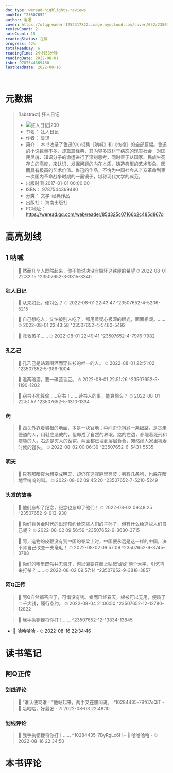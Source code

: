 ```yaml
---
doc_type: weread-highlights-reviews
bookId: "23507652"
author: 鲁迅
cover: https://wfqqreader-1252317822.image.myqcloud.com/cover/652/23507652/t7_23507652.jpg
reviewCount: 2
noteCount: 15
readingStatus: 在读
progress: 42%
totalReadDay: 6
readingTime: 2小时58分钟
readingDate: 2022-08-01
isbn: 9787544369480
lastReadDate: 2022-08-16

---
```

# 元数据
> [!abstract] 狂人日记
> - ![ 狂人日记|200](https://wfqqreader-1252317822.image.myqcloud.com/cover/652/23507652/t7_23507652.jpg)
> - 书名： 狂人日记
> - 作者： 鲁迅
> - 简介： 本书收录了鲁迅的小说集《呐喊》和《彷徨》的全部篇幅。鲁迅的小说数量不多，却篇篇经典，其内容多取材于病态的现实社会，对国民灵魂、知识分子的命运进行了深刻思考，同时善于从国家、民族生死存亡的高度，来认识、发掘问题的内在本质，铸造典型的艺术形象，因而具有极高的艺术价值。鲁迅的作品，不愧为中国社会从辛亥革命到第一次国内革命战争时期的一面镜子，堪称现代文学的典范。
> - 出版时间 2017-01-01 00:00:00
> - ISBN： 9787544369480
> - 分类： 文学-经典作品
> - 出版社： 海南出版社
> - PC地址：https://weread.qq.com/web/reader/85d325c07166b2c485d867d

# 高亮划线

## 1 呐喊

> 📌 然而几个人既然起来，你不能说决没有毁坏这铁屋的希望 
> ⏱ 2022-08-01 22:32:15 ^23507652-3-3315-3340

### 狂人日记

> 📌 从来如此，便对么？ 
> ⏱ 2022-08-01 22:43:47 ^23507652-4-5206-5215

> 📌 自己想吃人，又怕被别人吃了，都用着疑心极深的眼光，面面相觑。…… 
> ⏱ 2022-08-01 22:43:58 ^23507652-4-5460-5492

> 📌 救救孩子…… 
> ⏱ 2022-08-01 22:49:41 ^23507652-4-7976-7982

### 孔乙己

> 📌 孔乙己是站着喝酒而穿长衫的唯一的人。 
> ⏱ 2022-08-01 22:51:02 ^23507652-5-986-1004

> 📌 温两碗酒，要一碟茴香豆。 
> ⏱ 2022-08-01 22:51:26 ^23507652-5-1190-1202

> 📌 窃书不能算偷……窃书！……读书人的事，能算偷么？ 
> ⏱ 2022-08-01 22:51:57 ^23507652-5-1310-1334

### 药

> 📌 西关外靠着城根的地面，本是一块官地；中间歪歪斜斜一条细路，是贪走便道的人，用鞋底造成的，但却成了自然的界限。路的左边，都埋着死刑和瘐毙的人，右边是穷人的丛冢。两面都已埋到层层叠叠，宛然阔人家里祝寿时候的馒头。 
> ⏱ 2022-08-02 00:06:39 ^23507652-6-5431-5535

### 明天

> 📌 只有那暗夜为想变成明天，却仍在这寂静里奔波；另有几条狗，也躲在暗地里呜呜的叫。 
> ⏱ 2022-08-02 09:45:20 ^23507652-7-5210-5249

### 头发的故事

> 📌 他们忘却了纪念，纪念也忘却了他们！ 
> ⏱ 2022-08-02 09:48:25 ^23507652-9-913-930

> 📌 你们将黄金时代的出现预约给这些人们的子孙了，但有什么给这些人们自己呢？ 
> ⏱ 2022-08-02 09:56:59 ^23507652-9-3680-3715

> 📌 阿，造物的皮鞭没有到中国的脊梁上时，中国便永远是这一样的中国，决不肯自己改变一支毫毛！ 
> ⏱ 2022-08-02 09:57:09 ^23507652-9-3745-3788

> 📌 你们的嘴里既然并无毒牙，何以偏要在额上贴起‘蝮蛇’两个大字，引乞丐来打杀？…… 
> ⏱ 2022-08-02 09:57:14 ^23507652-9-3818-3857

### 阿Q正传

> 📌 阿Q自然都答应了，可惜没有钱。幸而已经春天，棉被可以无用，便质了二千大钱，履行条约。 
> ⏱ 2022-08-04 21:06:50 ^23507652-12-12780-12822

> 📌  我手执钢鞭将你打！…… ^23507652-12-13834-13845
- 💭 哈哈哈哈 - ⏱ 2022-08-16 22:34:46 

# 读书笔记

## 阿Q正传

### 划线评论
> 📌 “谁认便骂谁！”他站起来，两手叉在腰间说。  ^10284435-7Bf67sQiT
    - 💭 哈哈哈，好嚣张
    - ⏱ 2022-08-03 22:48:10

### 划线评论
> 📌 我手执钢鞭将你打！……  ^10284435-7ByRgLc6H
    - 💭 哈哈哈哈
    - ⏱ 2022-08-16 22:34:50
   
# 本书评论
